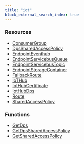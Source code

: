 ```yaml
---
title: "iot"
block_external_search_index: true
---
```


<!-- WARNING: this file was generated by Pulumi Docs Generator. -->
<!-- Do not edit by hand unless you're certain you know what you are doing! -->

<style>
  table td p { margin-top: 0; margin-bottom: 0; }
</style>

<h3>Resources</h3>
<ul class="api">
    <li><a href="consumergroup"><span class="symbol resource"></span>ConsumerGroup</a></li>
    <li><a href="dpssharedaccesspolicy"><span class="symbol resource"></span>DpsSharedAccessPolicy</a></li>
    <li><a href="endpointeventhub"><span class="symbol resource"></span>EndpointEventhub</a></li>
    <li><a href="endpointservicebusqueue"><span class="symbol resource"></span>EndpointServicebusQueue</a></li>
    <li><a href="endpointservicebustopic"><span class="symbol resource"></span>EndpointServicebusTopic</a></li>
    <li><a href="endpointstoragecontainer"><span class="symbol resource"></span>EndpointStorageContainer</a></li>
    <li><a href="fallbackroute"><span class="symbol resource"></span>FallbackRoute</a></li>
    <li><a href="iothub"><span class="symbol resource"></span>IoTHub</a></li>
    <li><a href="iothubcertificate"><span class="symbol resource"></span>IotHubCertificate</a></li>
    <li><a href="iothubdps"><span class="symbol resource"></span>IotHubDps</a></li>
    <li><a href="route"><span class="symbol resource"></span>Route</a></li>
    <li><a href="sharedaccesspolicy"><span class="symbol resource"></span>SharedAccessPolicy</a></li>
</ul>

<h3>Functions</h3>
<ul class="api">
    <li><a href="getdps"><span class="symbol datasource"></span>GetDps</a></li>
    <li><a href="getdpssharedaccesspolicy"><span class="symbol datasource"></span>GetDpsSharedAccessPolicy</a></li>
    <li><a href="getsharedaccesspolicy"><span class="symbol datasource"></span>GetSharedAccessPolicy</a></li>
</ul>

